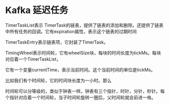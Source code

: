 # Kafka 延迟任务 #



TimerTaskList表示 TimerTask的链表，提供了链表的添加和删除。还提供了链表中所有任务的回调。它有expiration属性，表示这个链表的过期时间

TimerTaskEntry表示链表项，它封装了TimerTask。

TimingWheel表示时间轮，它有wheelSize块，每块的时间长度为tickMs。每块对应着一个TimerTaskList，

它有一个变量currentTime，表示当前时间。这个当前时间的单位是tickMs。



比如我们有个时间轮，它的时间块长度为一小时。那么



时间轮可以分等级的，类似于钟表一样。钟表有三个指针，时针，分针，秒针。每个指针对应着一个时间轮，当子时间轮旋转一圈后，父时间轮就会前进一格。



